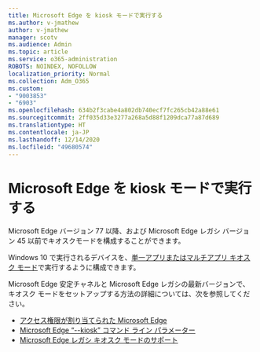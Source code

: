 ```yaml
---
title: Microsoft Edge を kiosk モードで実行する
ms.author: v-jmathew
author: v-jmathew
manager: scotv
ms.audience: Admin
ms.topic: article
ms.service: o365-administration
ROBOTS: NOINDEX, NOFOLLOW
localization_priority: Normal
ms.collection: Adm_O365
ms.custom:
- "9003853"
- "6903"
ms.openlocfilehash: 634b2f3cabe4a802db740ecf7fc265cb42a88e61
ms.sourcegitcommit: 2ff035d33e3277a268a5d88f1209dca77a87d689
ms.translationtype: HT
ms.contentlocale: ja-JP
ms.lasthandoff: 12/14/2020
ms.locfileid: "49680574"
---
```

# <a name="run-microsoft-edge-in-kiosk-mode"></a>Microsoft Edge を kiosk モードで実行する

Microsoft Edge バージョン 77 以降、および Microsoft Edge レガシ バージョン 45 以前でキオスクモードを構成することができます。

Windows 10 で実行されるデバイスを、[単一アプリまたはマルチアプリ キオスク モード](https://go.microsoft.com/fwlink/?linkid=2133659)で実行するように構成できます。

Microsoft Edge 安定チャネルと Microsoft Edge レガシの最新バージョンで、キオスク モードをセットアップする方法の詳細については、次を参照してください。

- [アクセス権限が割り当てられた Microsoft Edge](https://go.microsoft.com/fwlink/?linkid=2133494)
- [Microsoft Edge “--kiosk” コマンド ライン パラメーター](https://go.microsoft.com/fwlink/?linkid=2133724)
- [Microsoft Edge レガシ キオスク モードのサポート](https://go.microsoft.com/fwlink/?linkid=2133725)
